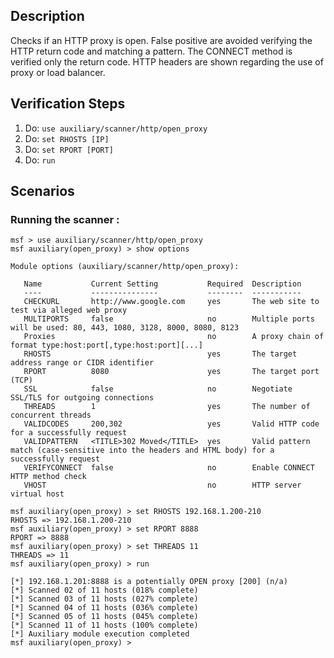 ## Description

Checks if an HTTP proxy is open. False positive are avoided verifying the HTTP return code and matching a pattern. The CONNECT method is verified only the return code. HTTP headers are shown regarding the use of proxy or load balancer.

## Verification Steps

1. Do: ```use auxiliary/scanner/http/open_proxy```
2. Do: ```set RHOSTS [IP]```
3. Do: ```set RPORT [PORT]```
4. Do: ```run```

## Scenarios

### Running the scanner :

```
msf > use auxiliary/scanner/http/open_proxy 
msf auxiliary(open_proxy) > show options

Module options (auxiliary/scanner/http/open_proxy):

   Name           Current Setting           Required  Description
   ----           ---------------           --------  -----------
   CHECKURL       http://www.google.com     yes       The web site to test via alleged web proxy
   MULTIPORTS     false                     no        Multiple ports will be used: 80, 443, 1080, 3128, 8000, 8080, 8123
   Proxies                                  no        A proxy chain of format type:host:port[,type:host:port][...]
   RHOSTS                                   yes       The target address range or CIDR identifier
   RPORT          8080                      yes       The target port (TCP)
   SSL            false                     no        Negotiate SSL/TLS for outgoing connections
   THREADS        1                         yes       The number of concurrent threads
   VALIDCODES     200,302                   yes       Valid HTTP code for a successfully request
   VALIDPATTERN   <TITLE>302 Moved</TITLE>  yes       Valid pattern match (case-sensitive into the headers and HTML body) for a successfully request
   VERIFYCONNECT  false                     no        Enable CONNECT HTTP method check
   VHOST                                    no        HTTP server virtual host

msf auxiliary(open_proxy) > set RHOSTS 192.168.1.200-210
RHOSTS => 192.168.1.200-210
msf auxiliary(open_proxy) > set RPORT 8888
RPORT => 8888
msf auxiliary(open_proxy) > set THREADS 11
THREADS => 11
msf auxiliary(open_proxy) > run

[*] 192.168.1.201:8888 is a potentially OPEN proxy [200] (n/a)
[*] Scanned 02 of 11 hosts (018% complete)
[*] Scanned 03 of 11 hosts (027% complete)
[*] Scanned 04 of 11 hosts (036% complete)
[*] Scanned 05 of 11 hosts (045% complete)
[*] Scanned 11 of 11 hosts (100% complete)
[*] Auxiliary module execution completed
msf auxiliary(open_proxy) >
```
